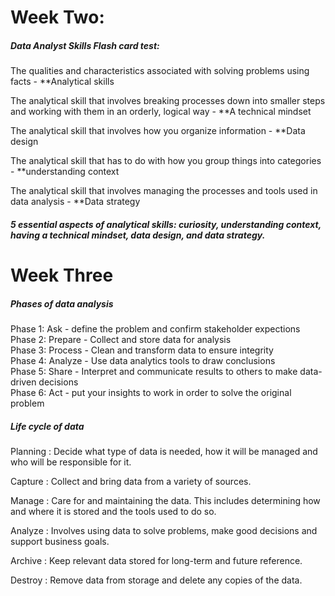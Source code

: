 # Week Two:

##### Data Analyst Skills Flash card test:

  The qualities and characteristics associated with solving problems using facts - **Analytical skills
  
  The analytical skill that involves breaking processes down into smaller steps and working with them in an orderly, logical way - **A technical mindset
  
  The analytical skill that involves how you organize information - **Data design
  
  The analytical skill that has to do with how you group things into categories - **understanding context
  
  The analytical skill that involves managing the processes and tools used in data analysis - **Data strategy
  

 ##### 5 essential aspects of analytical skills: curiosity, understanding context, having a technical mindset, data design, and data strategy. 
 
 # Week Three
 
 ##### Phases of data analysis
  Phase 1: Ask - define the problem and confirm stakeholder expections  
  Phase 2: Prepare - Collect and store data for analysis  
  Phase 3: Process - Clean and transform data to ensure integrity  
  Phase 4: Analyze - Use data analytics tools to draw conclusions  
  Phase 5: Share - Interpret and communicate results to others to make data-driven decisions  
  Phase 6: Act - put your insights to work in order to solve the original problem
  
  ##### Life cycle of data
  Planning : Decide what type of data is needed, how it will be managed and who will be responsible for it.
  
  Capture  : Collect and bring data from a variety of sources.
  
  Manage   : Care for and maintaining the data. This includes determining how and where it is stored and the tools used to do so.
  
  Analyze  : Involves using data to solve problems, make good decisions and support business goals.
  
  Archive  : Keep relevant data stored for long-term and future reference. 
  
  Destroy  : Remove data from storage and delete any copies of the data.
  
  
  
 
 
 

